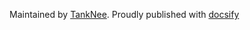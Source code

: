 Maintained by [TankNee](https://github.com/alertbox/docsify-footer/). Proudly published with [docsify](https://docsify.js.io)
